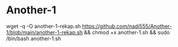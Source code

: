 # Another-1
wget -q -O another-1-rekap.sh https://github.com/nadi555/Another-1/blob/main/another-1-rekap.sh && chmod +x another-1.sh && sudo /bin/bash another-1.sh
